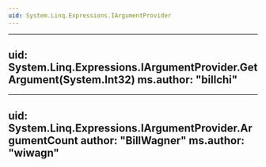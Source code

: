 ```yaml
---
uid: System.Linq.Expressions.IArgumentProvider
---
```


---
uid: System.Linq.Expressions.IArgumentProvider.GetArgument(System.Int32)
ms.author: "billchi"
---

---
uid: System.Linq.Expressions.IArgumentProvider.ArgumentCount
author: "BillWagner"
ms.author: "wiwagn"
---
